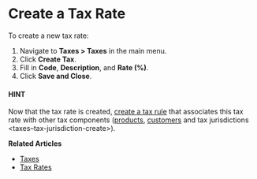 <a id="user-guide-taxes-tax-rates-create"></a>

# Create a Tax Rate

<!-- begin -->

To create a new tax rate:

1. Navigate to **Taxes > Taxes** in the main menu.
2. Click **Create Tax**.
3. Fill in **Code**, **Description**, and **Rate (%)**.
4. Click **Save and Close**.

<!-- stop -->

#### HINT
Now that the tax rate is created, [create a tax rule](../tax-rules/index.md#tax-rules) that associates this tax rate with other tax components ([products](../product-tax-codes/index.md#taxes-product-tax-code), [customers](../customer-tax-codes/index.md#user-guide-taxes-customer-tax-codes) and tax jurisdictions <taxes–tax-jurisdiction-create>).

**Related Articles**

* [Taxes](../index.md#user-guide-taxes)
* [Tax Rates](index.md#user-guide-taxes-tax-rates)
